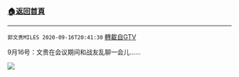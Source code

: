﻿###  [:house:返回首頁](https://github.com/ourhimalayas/txt)
---

`郭文贵MILES 2020-09-16T20:41:30` [轉載自GTV](https://gtv.org/web/#/UserInfo/5e596957357cc612d35a8044)

9月16号：文贵在会议期间和战友乱聊一会儿……

[![](https://filegroup.gtv.org/cdn-cgi/image/width=600/https://filegroup.gtv.org/group3/web/20200916/22/15/0/93fd263e1e8afe6b8fa652e1ee33d3f2.png)](https://filegroup.gtv.org/group3/default/20200916/20/41/0/55f88121e50805a8d3691be19df52f3d.MOV)